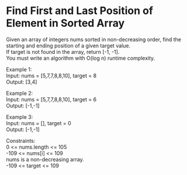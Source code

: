 # Find First and Last Position of Element in Sorted Array
Given an array of integers nums sorted in non-decreasing order, find the starting and ending position of a given target value.  
If target is not found in the array, return [-1, -1].  
You must write an algorithm with O(log n) runtime complexity.  

Example 1:  
Input: nums = [5,7,7,8,8,10], target = 8  
Output: [3,4]  

Example 2:  
Input: nums = [5,7,7,8,8,10], target = 6  
Output: [-1,-1]  

Example 3:  
Input: nums = [], target = 0  
Output: [-1,-1]  

Constraints:  
0 <= nums.length <= 105  
-109 <= nums[i] <= 109  
nums is a non-decreasing array.  
-109 <= target <= 109  
